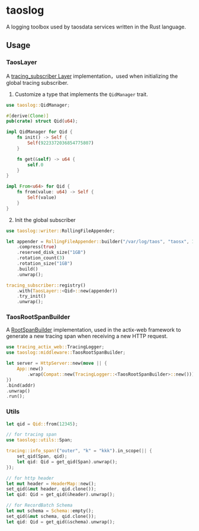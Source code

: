 # taoslog

A logging toolbox used by taosdata services written in the Rust language.

## Usage

### TaosLayer

A [tracing_subscriber Layer](https://docs.rs/tracing-subscriber/latest/tracing_subscriber/layer/trait.Layer.html) implementation，used when initializing the global tracing subscriber.

1. Customize a type that implements the `QidManager` trait.

```rust
use taoslog::QidManager;

#[derive(Clone)]
pub(crate) struct Qid(u64);

impl QidManager for Qid {
    fn init() -> Self {
        Self(9223372036854775807)
    }

    fn get(&self) -> u64 {
        self.0
    }
}

impl From<u64> for Qid {
    fn from(value: u64) -> Self {
        Self(value)
    }
}
```

2. Init the global subscriber
```rust
use taoslog::writer::RollingFileAppender;

let appender = RollingFileAppender::builder("/var/log/taos", "taosx", 16)
    .compress(true)
    .reserved_disk_size("1GB")
    .rotation_count(3)
    .rotation_size("1GB")
    .build()
    .unwrap();

tracing_subscriber::registry()
    .with(TaosLayer::<Qid>::new(appender))
    .try_init()
    .unwrap();
```

### TaosRootSpanBuilder

A [RootSpanBuilder](https://docs.rs/tracing-actix-web/latest/tracing_actix_web/trait.RootSpanBuilder.html) implementation, used in the actix-web framework to generate a new tracing span when receiving a new HTTP request.

```rust
use tracing_actix_web::TracingLogger;
use taoslog::middleware::TaosRootSpanBuilder;

let server = HttpServer::new(move || {
    App::new()
        .wrap(Compat::new(TracingLogger::<TaosRootSpanBuilder>::new()))
})
.bind(addr)
.unwrap()
.run();
```

### Utils

```rust
let qid = Qid::from(12345);

// for tracing span
use taoslog::utils::Span;

tracing::info_span!("outer", "k" = "kkk").in_scope(|| {
    set_qid(Span, qid);
    let qid: Qid = get_qid(Span).unwrap();
});

// for http header
let mut header = HeaderMap::new();
set_qid(&mut header, qid.clone());
let qid: Qid = get_qid(&header).unwrap();

// for RecordBatch Schema
let mut schema = Schema::empty();
set_qid(&mut schema, qid.clone());
let qid: Qid = get_qid(&schema).unwrap();
```